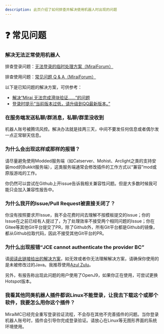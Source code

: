 ```yaml
---
description: 此页介绍了如何排查并解决使用机器人时出现的问题
---
```


# ❓ 常见问题

### 解决无法正常使用机器人

排查登录问题：[无法登录的临时处理方案（MiraiForum）](https://mirai.mamoe.net/topic/223/)

排查使用问题：[常见问题 Q & A（MiraiForum）](https://mirai.mamoe.net/topic/71)

以下是已知问题的解决方案，可供参考：

* [解决“Mirai 无法完成滑块验证……”的问题](https://github.com/DreamVoid/MiraiMC/issues/3)
* [登录时提示“当前版本过低，请升级到QQ最新版本。”](https://github.com/DreamVoid/MiraiMC/issues/17)

### 在服务端发送私聊/群消息，私聊/群里没收到

机器人账号被腾讯风控。解决办法就是挂两三天，中间不要发任何信息或者偶尔发一点正常聊天信息。

### 为什么会出现这样或那样的报错？

请尽量避免使用Modded服务端（如Catserver、Mohist、Arclight之类的支持安装mod的Bukkit服务端），这类服务端通常会修改插件的工作方式以“兼容”mod或原版游戏的工作。

你仍然可以尝试在Github上开issue告诉我相关兼容性问题。但是大多数时候我可能只会加入兼容性报告中。

### 为什么我开的Issue/Pull Request被直接关闭了？

你没有按照要求开Issue，我不会花费时间去理解不按模板提交的issue；你的Issue在之前已经有人提过了，为了处理效率不接受两个相同问题的Issue；你在Gitee等其他Git平台提交了PR，除了Github外，所有Git平台都是Github的镜像，都从Github拉取代码，因此不接受其他Git平台的PR。

### 为什么出现报错“JCE cannot authenticate the provider BC”

请[阅读此链接给出的解决方案](https://mirai.mamoe.net/topic/71)，如无效或者你无法理解解决方案，请确保你使用的是未被修改过的Java。我推荐使用[Azul Zulu](http://www.azul.com/downloads/)。

另外，有报告称出现此问题的用户使用了OpenJ9，如果你正在使用，可尝试更换Hotspot版本。

### 我看其他同类机器人插件都说Linux不能登录，让我去下载这个或那个软件，我要怎么用你这个插件？

MiraiMC已经完全重写登录验证流程，不会存在其他不完善插件的问题。当你登录机器人账号时，插件会引导你完成登录验证。请放心在Linux等无图形界面的系统环境使用。
